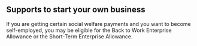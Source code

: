##  Supports to start your own business

If you are getting certain social welfare payments and you want to become
self-employed, you may be eligible for the Back to Work Enterprise Allowance
or the Short-Term Enterprise Allowance.
